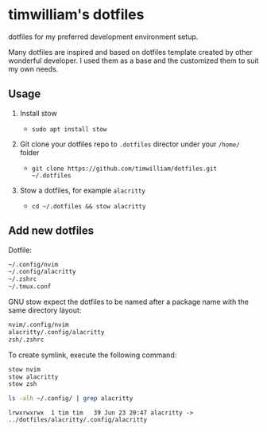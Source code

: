 # timwilliam's dotfiles

dotfiles for my preferred development environment setup.

Many dotfiles are inspired and based on dotfiles template created by other wonderful developer.
I used them as a base and the customized them to suit my own needs.

## Usage 

1. Install stow
   
   - `sudo apt install stow`

2. Git clone your dotfiles repo to `.dotfiles` director under your `/home/` folder
   
   - `git clone https://github.com/timwilliam/dotfiles.git ~/.dotfiles`

3. Stow a dotfiles, for example `alacritty`
   
   - `cd ~/.dotfiles && stow alacritty`
  
## Add new dotfiles

Dotfile:

``` bash
~/.config/nvim
~/.config/alacritty
~/.zshrc
~/.tmux.conf
```

GNU stow expect the dotfiles to be named after a package name with the same directory layout:

``` bash
nvim/.config/nvim
alacritty/.config/alacritty
zsh/.zshrc
```

To create symlink, execute the following command:

``` bash
stow nvim
stow alacritty
stow zsh
```

``` bash
ls -alh ~/.config/ | grep alacritty
```

```
lrwxrwxrwx  1 tim tim   39 Jun 23 20:47 alacritty -> ../dotfiles/alacritty/.config/alacritty
```
